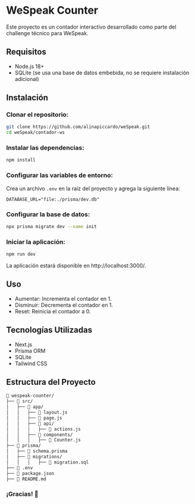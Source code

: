 # WeSpeak Counter

Este proyecto es un contador interactivo desarrollado como parte del challenge técnico para WeSpeak.

## Requisitos

- Node.js 18+
- SQLite (se usa una base de datos embebida, no se requiere instalación adicional)

## Instalación

### Clonar el repositorio:

```bash
git clone https://github.com/alinapiccardo/weSpeak.git
cd weSpeak/contador-ws
```

### Instalar las dependencias:

```bash
npm install
```

### Configurar las variables de entorno:
Crea un archivo `.env` en la raíz del proyecto y agrega la siguiente línea:

```env
DATABASE_URL="file:./prisma/dev.db"
```

### Configurar la base de datos:

```bash
npx prisma migrate dev --name init
```

### Iniciar la aplicación:

```bash
npm run dev
```

La aplicación estará disponible en http://localhost:3000/.

## Uso

- Aumentar: Incrementa el contador en 1.
- Disminuir: Decrementa el contador en 1.
- Reset: Reinicia el contador a 0.

## Tecnologías Utilizadas
- Next.js
- Prisma ORM
- SQLite
- Tailwind CSS

## Estructura del Proyecto

```bash
📂 wespeak-counter/
├── 📂 src/
│   ├── 📂 app/
│   │   ├── 📄 layout.js
│   │   ├── 📄 page.js
│   │   ├── 📂 api/
│   │   │   ├── 📄 actions.js
│   │   ├── 📂 components/
│   │   │   ├── 📄 Counter.js
├── 📂 prisma/
│   ├── 📄 schema.prisma
│   ├── 📂 migrations/
│   │   │   ├── 📄 migration.sql
├── 📄 .env
├── 📄 package.json
├── 📄 README.md
```
### ¡Gracias! 🚀
